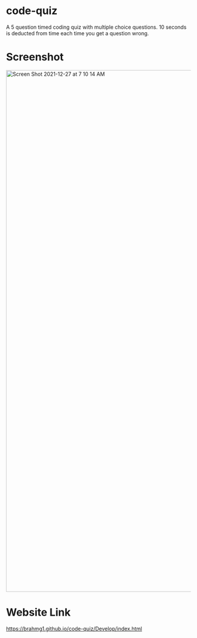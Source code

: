 # code-quiz
A 5 question timed coding quiz with multiple choice questions. 10 seconds is deducted from time each time you get a question wrong.
# Screenshot
<img width="1422" alt="Screen Shot 2021-12-27 at 7 10 14 AM" src="https://user-images.githubusercontent.com/94041281/147470602-c84e5e05-8b47-4d5b-8b6e-0eeebd215442.png">

# Website Link
https://brahmg1.github.io/code-quiz/Develop/index.html

